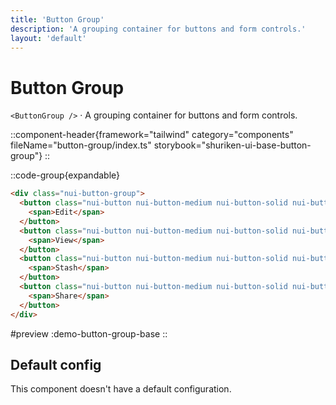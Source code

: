```yaml
---
title: 'Button Group'
description: 'A grouping container for buttons and form controls.'
layout: 'default'
---
```


# Button Group

`<ButtonGroup />` · A grouping container for buttons and form controls.

::component-header{framework="tailwind" category="components" fileName="button-group/index.ts" storybook="shuriken-ui-base-button-group"}
::

::code-group{expandable}

```html [demo-button-group-base.html]
<div class="nui-button-group">
  <button class="nui-button nui-button-medium nui-button-solid nui-button-default nui-button-rounded">
    <span>Edit</span>
  </button>
  <button class="nui-button nui-button-medium nui-button-solid nui-button-default nui-button-rounded">
    <span>View</span>
  </button>
  <button class="nui-button nui-button-medium nui-button-solid nui-button-default nui-button-rounded">
    <span>Stash</span>
  </button>
  <button class="nui-button nui-button-medium nui-button-solid nui-button-default nui-button-rounded">
    <span>Share</span>
  </button>
</div>
```

#preview
:demo-button-group-base
::

## Default config

This component doesn't have a default configuration.